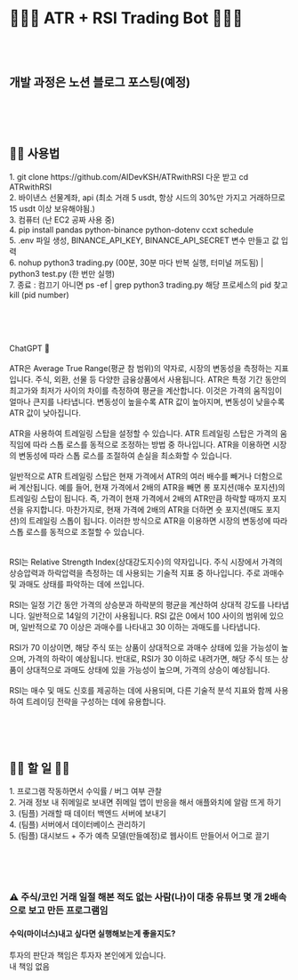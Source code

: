 <h1>🤑🤖🔥 ATR + RSI Trading Bot 🤑🤖🔥</h1>

<br/><br/>

<h2>개발 과정은 노션 블로그 포스팅(예정)</h2>

<br/><br/><br/>

<h2>🧑‍💻 사용법</h2>
1. git clone https://github.com/AIDevKSH/ATRwithRSI 다운 받고 cd ATRwithRSI <br/>
2. 바이낸스 선물계좌, api (최소 거래 5 usdt, 항상 시드의 30%만 가지고 거래하므로 15 usdt 이상 보유해야됨.) <br/>
3. 컴퓨터 (난 EC2 공짜 사용 중) <br/>
4. pip install pandas python-binance python-dotenv ccxt schedule <br/>
5. .env 파일 생성, BINANCE_API_KEY, BINANCE_API_SECRET 변수 만들고 값 입력 <br/>
6. nohup python3 trading.py (00분, 30분 마다 반복 실행, 터미널 꺼도됨) | python3 test.py (한 번만 실행) <br/>
7. 종료 : 컴끄기 아니면 ps -ef | grep python3 trading.py 해당 프로세스의 pid 찾고 kill (pid number) <br/>

<br/><br/><br/>

ChatGPT 🤖
<br/>
<br/>
ATR은 Average True Range(평균 참 범위)의 약자로, 시장의 변동성을 측정하는 지표입니다. 주식, 외환, 선물 등 다양한 금융상품에서 사용됩니다. ATR은 특정 기간 동안의 최고가와 최저가 사이의 차이를 측정하여 평균을 계산합니다. 이것은 가격의 움직임이 얼마나 큰지를 나타냅니다. 변동성이 높을수록 ATR 값이 높아지며, 변동성이 낮을수록 ATR 값이 낮아집니다.<br/>
<br/>
ATR을 사용하여 트레일링 스탑을 설정할 수 있습니다. ATR 트레일링 스탑은 가격의 움직임에 따라 스톱 로스를 동적으로 조정하는 방법 중 하나입니다. ATR을 이용하면 시장의 변동성에 따라 스톱 로스를 조절하여 손실을 최소화할 수 있습니다.<br/>
<br/>
일반적으로 ATR 트레일링 스탑은 현재 가격에서 ATR의 여러 배수를 빼거나 더함으로써 계산됩니다. 예를 들어, 현재 가격에서 2배의 ATR을 빼면 롱 포지션(매수 포지션)의 트레일링 스탑이 됩니다. 즉, 가격이 현재 가격에서 2배의 ATR만큼 하락할 때까지 포지션을 유지합니다. 마찬가지로, 현재 가격에 2배의 ATR을 더하면 숏 포지션(매도 포지션)의 트레일링 스톱이 됩니다. 이러한 방식으로 ATR을 이용하면 시장의 변동성에 따라 스톱 로스를 동적으로 조절할 수 있습니다.<br/>
<br/>
<br/>
RSI는 Relative Strength Index(상대강도지수)의 약자입니다. 주식 시장에서 가격의 상승압력과 하락압력을 측정하는 데 사용되는 기술적 지표 중 하나입니다. 주로 과매수 및 과매도 상태를 파악하는 데에 쓰입니다.<br/>
<br/>
RSI는 일정 기간 동안 가격의 상승분과 하락분의 평균을 계산하여 상대적 강도를 나타냅니다. 일반적으로 14일의 기간이 사용됩니다. RSI 값은 0에서 100 사이의 범위에 있으며, 일반적으로 70 이상은 과매수를 나타내고 30 이하는 과매도를 나타냅니다. <br/>
<br/>
RSI가 70 이상이면, 해당 주식 또는 상품이 상대적으로 과매수 상태에 있을 가능성이 높으며, 가격의 하락이 예상됩니다. 반대로, RSI가 30 이하로 내려가면, 해당 주식 또는 상품이 상대적으로 과매도 상태에 있을 가능성이 높으며, 가격의 상승이 예상됩니다. <br/>
<br/>
RSI는 매수 및 매도 신호를 제공하는 데에 사용되며, 다른 기술적 분석 지표와 함께 사용하여 트레이딩 전략을 구성하는 데에 유용합니다.<br/>

<br/><br/><br/>

<h2>🤦‍♀️ 할 일 🤦‍♂️</h2>
1. 프로그램 작동하면서 수익률 / 버그 여부 관찰 <br/>
2. 거래 정보 내 쥐메일로 보내면 쥐메일 앱이 반응을 해서 애플와치에 알람 뜨게 하기 <br/>
3. (팀플) 거래할 때 데이터 백엔드 서버에 보내기 <br/>
4. (팀플) 서버에서 데이터베이스 관리하기 <br/>
5. (팀플) 대시보드 + 주가 예측 모델(만들예정)로 웹사이트 만들어서 어그로 끌기 <br/>

<br/><br/><br/>

<h3>⚠️ 주식/코인 거래 일절 해본 적도 없는 사람(나)이 대충 유튜브 몇 개 2배속으로 보고 만든 프로그램임</h3>
<h4>수익(마이너스)내고 싶다면 실행해보는게 좋을지도?</h4>
투자의 판단과 책임은 투자자 본인에게 있습니다.<br/>
내 책임 없음